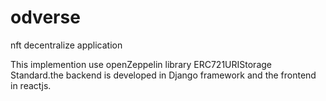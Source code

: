 # odverse
nft decentralize application

This implemention use openZeppelin library ERC721URIStorage
Standard.the backend is developed in Django framework and the frontend in reactjs.
